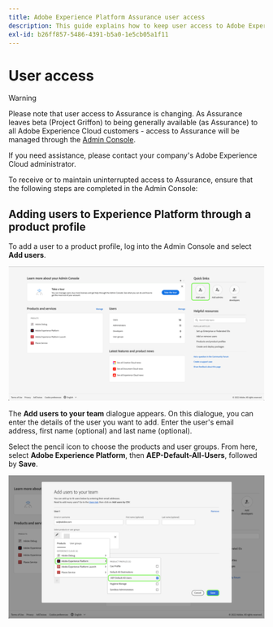 ```yaml
---
title: Adobe Experience Platform Assurance user access
description: This guide explains how to keep user access to Adobe Experience Platform Assurance by managing it through the Admin Console.
exl-id: b26ff857-5486-4391-b5a0-1e5cb05a1f11
---
```

# User access

>[!WARNING]
>
>Please note that user access to Assurance is changing. As Assurance leaves beta (Project Griffon) to being generally available (as Assurance) to all Adobe Experience Cloud customers - access to Assurance will be managed through the [Admin Console](https://helpx.adobe.com/enterprise/using/admin-console.html).
>
>If you need assistance, please contact your company's Adobe Experience Cloud administrator.

To receive or to maintain uninterrupted access to Assurance, ensure that the following steps are completed in the Admin Console:

## Adding users to Experience Platform through a product profile

To add a user to a product profile, log into the Admin Console and select **Add users**.

![The Add users button is highlighted.](./images/get-access/product-profile-add-users.png)

The **Add users to your team** dialogue appears. On this dialogue, you can enter the details of the user you want to add. Enter the user's email address, first name (optional) and last name (optional).

Select the pencil icon to choose the products and user groups. From here, select **Adobe Experience Platform**, then **AEP-Default-All-Users**, followed by **Save**.

![The dialogue which shows how to add the product profile is displayed.](./images/get-access/product-profile-add-profile.png)
